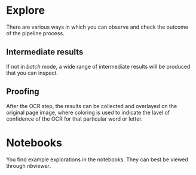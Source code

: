 # Explore

There are various ways in which you can observe and check the outcome of
the pipeline process.

## Intermediate results

If not in *batch* mode, a wide range of intermediate results will be produced that you can inspect.

## Proofing

After the OCR step, the results can be collected and overlayed on the original page image,
where coloring is used to indicate the lavel of confidence of the OCR for that particular word or letter.


# Notebooks

You find example explorations in the notebooks.
They can best be viewed through *nbviewer*.
